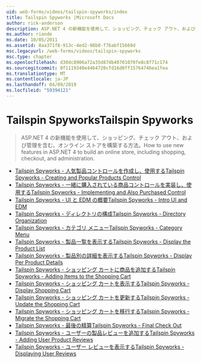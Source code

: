 ```yaml
---
uid: web-forms/videos/tailspin-spyworks/index
title: Tailspin Spyworks |Microsoft Docs
author: rick-anderson
description: ASP.NET 4 の新機能を使用して、ショッピング、チェック アウト、および管理を含む、オンライン ストアを構築する方法。
ms.author: riande
ms.date: 10/05/2011
ms.assetid: 8aa371f8-913c-4ed2-98b0-f76abf15669d
msc.legacyurl: /web-forms/videos/tailspin-spyworks
msc.type: chapter
ms.openlocfilehash: d30dc8906a72a35d87db40701070fe8c8f71c174
ms.sourcegitcommit: 0f1119340e4464720cfd16d0ff15764746ea1fea
ms.translationtype: MT
ms.contentlocale: ja-JP
ms.lasthandoff: 04/09/2019
ms.locfileid: "59394121"
---
```

# <a name="tailspin-spyworks"></a><span data-ttu-id="5bd98-103">Tailspin Spyworks</span><span class="sxs-lookup"><span data-stu-id="5bd98-103">Tailspin Spyworks</span></span>

> <span data-ttu-id="5bd98-104">ASP.NET 4 の新機能を使用して、ショッピング、チェック アウト、および管理を含む、オンライン ストアを構築する方法。</span><span class="sxs-lookup"><span data-stu-id="5bd98-104">How to use new features in ASP.NET 4 to build an online store, including shopping, checkout, and administration.</span></span>


- [<span data-ttu-id="5bd98-105">Tailspin Spyworks - 人気製品コントロールを作成し、使用する</span><span class="sxs-lookup"><span data-stu-id="5bd98-105">Tailspin Spyworks - Creating and Popular Products Control</span></span>](tailspin-spyworks-creating-and-using-the-popular-products-control.md)
- [<span data-ttu-id="5bd98-106">Tailspin Spyworks - 一緒に購入されている商品コントロールを実装し、使用する</span><span class="sxs-lookup"><span data-stu-id="5bd98-106">Tailspin Spyworks - Implementing and Also Purchased Control</span></span>](tailspin-spyworks-implementing-and-using-the-also-purchased-control.md)
- [<span data-ttu-id="5bd98-107">Tailspin Spyworks - UI と EDM の概要</span><span class="sxs-lookup"><span data-stu-id="5bd98-107">Tailspin Spyworks - Intro UI and EDM</span></span>](tailspin-spyworks-intro-ui-and-edm.md)
- [<span data-ttu-id="5bd98-108">Tailspin Spyworks - ディレクトリの構成</span><span class="sxs-lookup"><span data-stu-id="5bd98-108">Tailspin Spyworks - Directory Organization</span></span>](tailspin-spyworks-directory-organization.md)
- [<span data-ttu-id="5bd98-109">Tailspin Spyworks - カテゴリ メニュー</span><span class="sxs-lookup"><span data-stu-id="5bd98-109">Tailspin Spyworks - Category Menu</span></span>](tailspin-spyworks-category-menu.md)
- [<span data-ttu-id="5bd98-110">Tailspin Spyworks - 製品一覧を表示する</span><span class="sxs-lookup"><span data-stu-id="5bd98-110">Tailspin Spyworks - Display the Product List</span></span>](tailspin-spyworks-display-the-product-list.md)
- [<span data-ttu-id="5bd98-111">Tailspin Spyworks - 製品別の詳細を表示する</span><span class="sxs-lookup"><span data-stu-id="5bd98-111">Tailspin Spyworks - Display Per Product Details</span></span>](tailspin-spyworks-display-per-product-details.md)
- [<span data-ttu-id="5bd98-112">Tailspin Spyworks - ショッピング カートに商品を追加する</span><span class="sxs-lookup"><span data-stu-id="5bd98-112">Tailspin Spyworks - Adding Items to the Shopping Cart</span></span>](tailspin-spyworks-adding-items-to-the-shopping-cart.md)
- [<span data-ttu-id="5bd98-113">Tailspin Spyworks - ショッピング カートを表示する</span><span class="sxs-lookup"><span data-stu-id="5bd98-113">Tailspin Spyworks - Display Shopping Cart</span></span>](tailspin-spyworks-display-shopping-cart.md)
- [<span data-ttu-id="5bd98-114">Tailspin Spyworks - ショッピング カートを更新する</span><span class="sxs-lookup"><span data-stu-id="5bd98-114">Tailspin Spyworks - Update the Shopping Cart</span></span>](tailspin-spyworks-update-the-shopping-cart.md)
- [<span data-ttu-id="5bd98-115">Tailspin Spyworks - ショッピング カートを移行する</span><span class="sxs-lookup"><span data-stu-id="5bd98-115">Tailspin Spyworks - Migrate the Shopping Cart</span></span>](tailspin-spyworks-migrate-the-shopping-cart.md)
- [<span data-ttu-id="5bd98-116">Tailspin Spyworks - 最後の精算</span><span class="sxs-lookup"><span data-stu-id="5bd98-116">Tailspin Spyworks - Final Check Out</span></span>](tailspin-spyworks-final-check-out.md)
- [<span data-ttu-id="5bd98-117">Tailspin Spyworks - ユーザーの製品レビューを追加する</span><span class="sxs-lookup"><span data-stu-id="5bd98-117">Tailspin Spyworks - Adding User Product Reviews</span></span>](tailspin-spyworks-adding-user-product-reviews.md)
- [<span data-ttu-id="5bd98-118">Tailspin Spyworks - ユーザー レビューを表示する</span><span class="sxs-lookup"><span data-stu-id="5bd98-118">Tailspin Spyworks - Displaying User Reviews</span></span>](tailspin-spyworks-displaying-user-reviews.md)
